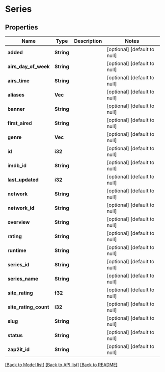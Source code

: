 # Series

## Properties
Name | Type | Description | Notes
------------ | ------------- | ------------- | -------------
**added** | **String** |  | [optional] [default to null]
**airs_day_of_week** | **String** |  | [optional] [default to null]
**airs_time** | **String** |  | [optional] [default to null]
**aliases** | **Vec<String>** |  | [optional] [default to null]
**banner** | **String** |  | [optional] [default to null]
**first_aired** | **String** |  | [optional] [default to null]
**genre** | **Vec<String>** |  | [optional] [default to null]
**id** | **i32** |  | [optional] [default to null]
**imdb_id** | **String** |  | [optional] [default to null]
**last_updated** | **i32** |  | [optional] [default to null]
**network** | **String** |  | [optional] [default to null]
**network_id** | **String** |  | [optional] [default to null]
**overview** | **String** |  | [optional] [default to null]
**rating** | **String** |  | [optional] [default to null]
**runtime** | **String** |  | [optional] [default to null]
**series_id** | **String** |  | [optional] [default to null]
**series_name** | **String** |  | [optional] [default to null]
**site_rating** | **f32** |  | [optional] [default to null]
**site_rating_count** | **i32** |  | [optional] [default to null]
**slug** | **String** |  | [optional] [default to null]
**status** | **String** |  | [optional] [default to null]
**zap2it_id** | **String** |  | [optional] [default to null]

[[Back to Model list]](../README.md#documentation-for-models) [[Back to API list]](../README.md#documentation-for-api-endpoints) [[Back to README]](../README.md)


